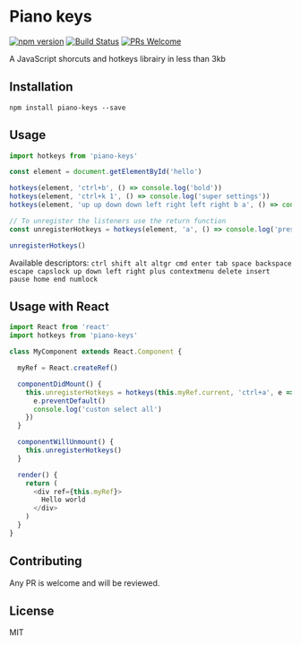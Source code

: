 # Piano keys

[![npm version](https://badge.fury.io/js/piano-keys.svg)](https://badge.fury.io/js/piano-keys)
[![Build Status](https://travis-ci.org/dherault/piano-keys.svg?branch=master)](https://travis-ci.org/dherault/piano-keys)
[![PRs Welcome](https://img.shields.io/badge/PRs-welcome-brightgreen.svg)](#contributing)

A JavaScript shorcuts and hotkeys librairy in less than 3kb

## Installation

```
npm install piano-keys --save
```

## Usage

```js
import hotkeys from 'piano-keys'

const element = document.getElementById('hello')

hotkeys(element, 'ctrl+b', () => console.log('bold'))
hotkeys(element, 'ctrl+k 1', () => console.log('super settings'))
hotkeys(element, 'up up down down left right left right b a', () => console.log('konami code'))

// To unregister the listeners use the return function
const unregisterHotkeys = hotkeys(element, 'a', () => console.log('pressed a'))

unregisterHotkeys()
```

Available descriptors:
`ctrl shift alt altgr cmd enter tab space backspace escape capslock up down left right plus contextmenu delete insert pause home end numlock`

## Usage with React

```js
import React from 'react'
import hotkeys from 'piano-keys'

class MyComponent extends React.Component {

  myRef = React.createRef()

  componentDidMount() {
    this.unregisterHotkeys = hotkeys(this.myRef.current, 'ctrl+a', e => {
      e.preventDefault()
      console.log('custon select all')
    })
  }

  componentWillUnmount() {
    this.unregisterHotkeys()
  }

  render() {
    return (
      <div ref={this.myRef}>
        Hello world
      </div>
    )
  }
}
```

## Contributing

Any PR is welcome and will be reviewed.

## License

MIT
